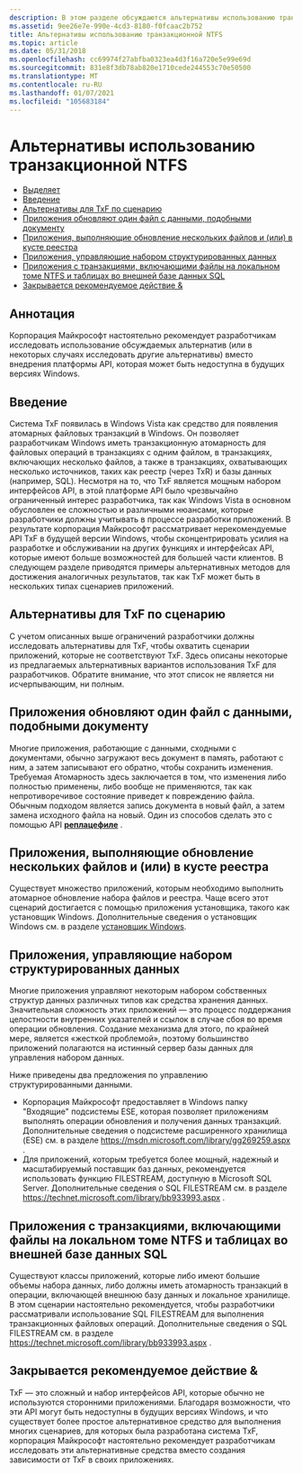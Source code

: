 ```yaml
---
description: В этом разделе обсуждаются альтернативы использованию транзакционного API NTFS (TxF) в общих сценариях использования.
ms.assetid: 9ee26e7e-990e-4cd3-8180-f0fcaac2b752
title: Альтернативы использованию транзакционной NTFS
ms.topic: article
ms.date: 05/31/2018
ms.openlocfilehash: cc69974f27abfba0323ea4d3f16a720e5e99e69d
ms.sourcegitcommit: 831e8f3db78ab820e1710cede244553c70e50500
ms.translationtype: MT
ms.contentlocale: ru-RU
ms.lasthandoff: 01/07/2021
ms.locfileid: "105683184"
---
```

# <a name="alternatives-to-using-transactional-ntfs"></a>Альтернативы использованию транзакционной NTFS

-   [Выделяет](#abstract)
-   [Введение](#introduction)
-   [Альтернативы для TxF по сценарию](#alternatives-to-txf-by-scenario)
-   [Приложения обновляют один файл с данными, подобными документу](#applications-updating-a-single-file-with-document-like-data)
-   [Приложения, выполняющие обновление нескольких файлов и (или) в кусте реестра](#applications-performing-updates-to-multiple-files-andor-to-the-registry-hive)
-   [Приложения, управляющие набором структурированных данных](#applications-managing-a-set-of-structured-data)
-   [Приложения с транзакциями, включающими файлы на локальном томе NTFS и таблицах во внешней базе данных SQL](#applications-with-transactions-involving-files-on-a-local-ntfs-volume-and-tables-in-an-external-sql-database)
-   [Закрывается рекомендуемое действие &](/windows)

## <a name="abstract"></a>Аннотация

Корпорация Майкрософт настоятельно рекомендует разработчикам исследовать использование обсуждаемых альтернатив (или в некоторых случаях исследовать другие альтернативы) вместо внедрения платформы API, которая может быть недоступна в будущих версиях Windows.

## <a name="introduction"></a>Введение

Система TxF появилась в Windows Vista как средство для появления атомарных файловых транзакций в Windows. Он позволяет разработчикам Windows иметь транзакционную атомарность для файловых операций в транзакциях с одним файлом, в транзакциях, включающих несколько файлов, а также в транзакциях, охватывающих несколько источников, таких как реестр (через TxR) и базы данных (например, SQL). Несмотря на то, что TxF является мощным набором интерфейсов API, в этой платформе API было чрезвычайно ограниченный интерес разработчика, так как Windows Vista в основном обусловлен ее сложностью и различными нюансами, которые разработчики должны учитывать в процессе разработки приложений. В результате корпорация Майкрософт рассматривает нерекомендуемые API TxF в будущей версии Windows, чтобы сконцентрировать усилия на разработке и обслуживании на других функциях и интерфейсах API, которые имеют больше возможностей для большей части клиентов. В следующем разделе приводятся примеры альтернативных методов для достижения аналогичных результатов, так как TxF может быть в нескольких типах сценариев приложений.

## <a name="alternatives-to-txf-by-scenario"></a>Альтернативы для TxF по сценарию

С учетом описанных выше ограничений разработчики должны исследовать альтернативы для TxF, чтобы охватить сценарии приложений, которые не соответствуют TxF. Здесь описаны некоторые из предлагаемых альтернативных вариантов использования TxF для разработчиков. Обратите внимание, что этот список не является ни исчерпывающим, ни полным.

## <a name="applications-updating-a-single-file-with-document-like-data"></a>Приложения обновляют один файл с данными, подобными документу

Многие приложения, работающие с данными, сходными с документами, обычно загружают весь документ в память, работают с ним, а затем записывают его обратно, чтобы сохранить изменения. Требуемая Атомарность здесь заключается в том, что изменения либо полностью применены, либо вообще не применяются, так как непротиворечивое состояние приведет к повреждению файла. Обычным подходом является запись документа в новый файл, а затем замена исходного файла на новый. Один из способов сделать это с помощью API [**реплацефиле**](/windows/desktop/api/WinBase/nf-winbase-replacefilea) .

## <a name="applications-performing-updates-to-multiple-files-andor-to-the-registry-hive"></a>Приложения, выполняющие обновление нескольких файлов и (или) в кусте реестра

Существует множество приложений, которым необходимо выполнить атомарное обновление набора файлов и реестра. Чаще всего этот сценарий достигается с помощью приложения установщика, такого как установщик Windows. Дополнительные сведения о установщик Windows см. в разделе [установщик Windows](/windows/desktop/Msi/windows-installer-portal).

## <a name="applications-managing-a-set-of-structured-data"></a>Приложения, управляющие набором структурированных данных

Многие приложения управляют некоторым набором собственных структур данных различных типов как средства хранения данных. Значительная сложность этих приложений — это процесс поддержания целостности внутренних указателей и ссылок в случае сбоя во время операции обновления. Создание механизма для этого, по крайней мере, является «жесткой проблемой», поэтому большинство приложений полагаются на истинный сервер базы данных для управления набором данных.

Ниже приведены два предложения по управлению структурированными данными.

-   Корпорация Майкрософт предоставляет в Windows папку "Входящие" подсистемы ESE, которая позволяет приложениям выполнять операции обновления и получения данных транзакций. Дополнительные сведения о подсистеме расширенного хранилища (ESE) см. в разделе <https://msdn.microsoft.com/library/gg269259.aspx> .
-   Для приложений, которым требуется более мощный, надежный и масштабируемый поставщик баз данных, рекомендуется использовать функцию FILESTREAM, доступную в Microsoft SQL Server. Дополнительные сведения о SQL FILESTREAM см. в разделе <https://technet.microsoft.com/library/bb933993.aspx> .

## <a name="applications-with-transactions-involving-files-on-a-local-ntfs-volume-and-tables-in-an-external-sql-database"></a>Приложения с транзакциями, включающими файлы на локальном томе NTFS и таблицах во внешней базе данных SQL

Существуют классы приложений, которые либо имеют большие объемы набора данных, либо должны иметь атомарность транзакций в операции, включающей внешнюю базу данных и локальное хранилище. В этом сценарии настоятельно рекомендуется, чтобы разработчики рассматривали использование SQL FILESTREAM для выполнения транзакционных файловых операций. Дополнительные сведения о SQL FILESTREAM см. в разделе <https://technet.microsoft.com/library/bb933993.aspx> .

## <a name="closing--recommended-action"></a>Закрывается рекомендуемое действие &

TxF — это сложный и набор интерфейсов API, которые обычно не используются сторонними приложениями. Благодаря возможности, что эти API могут быть недоступны в будущих версиях Windows, и что существует более простое альтернативное средство для выполнения многих сценариев, для которых была разработана система TxF, корпорация Майкрософт настоятельно рекомендует разработчикам исследовать эти альтернативные средства вместо создания зависимости от TxF в своих приложениях.

 

 
